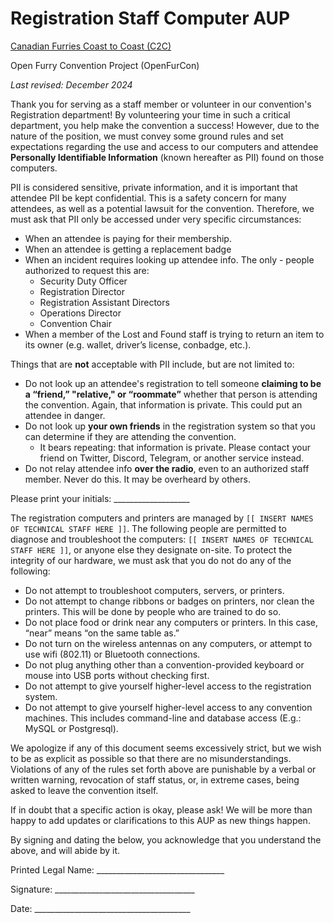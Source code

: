 # Registration Staff Computer AUP
[Canadian Furries Coast to Coast (C2C)](https://github.com/open-c2c)

Open Furry Convention Project (OpenFurCon)

*Last revised: December 2024*

Thank you for serving as a staff member or volunteer in our convention's Registration department! By volunteering your time in such a critical department, you help make the convention a success! However, due to the nature of the position, we must convey some ground rules and set expectations regarding the use and access to our computers and attendee **Personally Identifiable Information** (known hereafter as PII) found on those computers.

PII is considered sensitive, private information, and it is important that attendee PII be kept confidential. This is a safety concern for many attendees, as well as a potential lawsuit for the convention. Therefore, we must ask that PII only be accessed under very specific circumstances:

- When an attendee is paying for their membership.
- When an attendee is getting a replacement badge
- When an incident requires looking up attendee info. The only - people authorized to request this are: 
  - Security Duty Officer
  - Registration Director
  - Registration Assistant Directors
  - Operations Director
  - Convention Chair
- When a member of the Lost and Found staff is trying to return an item to its owner (e.g. wallet, driver’s license, conbadge, etc.).

Things that are **not** acceptable with PII include, but are not limited to:

- Do not look up an attendee's registration to tell someone **claiming to be a “friend,” "relative," or “roommate”** whether that person is attending the convention. Again, that information is private. This could put an attendee in danger.
- Do not look up **your own friends** in the registration system so that you can determine if they are attending the convention. 
  - It bears repeating: that information is private. Please contact your friend on Twitter, Discord, Telegram, or another service instead. 
- Do not relay attendee info **over the radio**, even to an authorized staff member. Never do this. It may be overheard by others.


Please print your initials: ___________________

The registration computers and printers are managed by `[[ INSERT NAMES OF TECHNICAL STAFF HERE ]]`. The following people are permitted to diagnose and troubleshoot the computers: `[[ INSERT NAMES OF TECHNICAL STAFF HERE ]]`, or anyone else they designate on-site. To protect the integrity of our hardware, we must ask that you do not do any of the following:

- Do not attempt to troubleshoot computers, servers, or printers.
- Do not attempt to change ribbons or badges on printers, nor clean the printers. This will be done by people who are trained to do so.
- Do not place food or drink near any computers or printers. In this case, “near” means “on the same table as.”
- Do not turn on the wireless antennas on any computers, or attempt to use wifi (802.11) or Bluetooth connections.
- Do not plug anything other than a convention-provided keyboard or mouse into USB ports without checking first.
- Do not attempt to give yourself higher-level access to the registration system.
- Do not attempt to give yourself higher-level access to any convention machines. This includes command-line and database access (E.g.: MySQL or Postgresql).

We apologize if any of this document seems excessively strict, but we wish to be as explicit as possible so that there are no misunderstandings. Violations of any of the rules set forth above are punishable by a verbal or written warning, revocation of staff status, or, in extreme cases, being asked to leave the convention itself.

If in doubt that a specific action is okay, please ask! We will be more than happy to add updates or clarifications to this AUP as new things happen.

By signing and dating the below, you acknowledge that you understand the above, and will abide by it.


Printed Legal Name: ________________________________


Signature: ___________________________________


Date: _______________________________________




